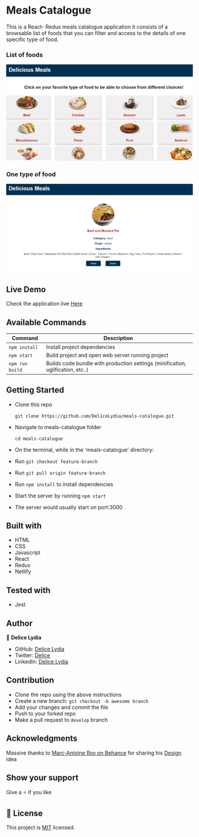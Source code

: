 # Meals Catalogue

This is a React- Redux meals catalogue application it consists of a browsable list of foods that you can filter and access to the details of one specific type of food.

### List of foods

![screenshot](./shot1.PNG)

### One type of food

![screenshot](./shot2.PNG)

## Live Demo

Check the application live [Here](https://lydia-meals-catalogue.netlify.app/)

## Available Commands

| Command | Description |
|---------|-------------|
| `npm install` | Install project dependencies |
| `npm start` | Build project and open web server running project |
| `npm run build` | Builds code bundle with production settings (minification, uglification, etc..) |

## Getting Started

* Clone this repo
    ```
    git clone https://github.com/DeliceLydia/meals-catalogue.git
    ```
* Navigate to meals-catalogue folder
    ```
    cd meals-catalogue
    ```
* On the terminal, while in the 'meals-catalogue' directory:

* Run ``` git checkout feature-branch ```

* Run ``` git pull origin feature-branch ```

* Run ``` npm install ``` to install dependencies

* Start the server by running ``` npm start ```
   
* The server would usually start on port:3000

## Built with

- HTML
- CSS
- Javascript
- React
- Redux
- Netlify

## Tested with

- Jest

## Author

👤 **Delice Lydia**
  - GitHub: [Delice Lydia](https://github.com/DeliceLydia)
  - Twitter: [Delice](https://twitter.com/IngabireLydia3)
  - LinkedIn: [Delice Lydia](https://www.linkedin.com/in/delice-lydia/)

## Contribution

- Clone the repo using the above instructions
- Create a new branch: `git checkout -b awesome branch`
- Add your changes and commit the file
- Push to your forked repo
- Make a pull request to `develop` branch

## Acknowledgments

Massive thanks to [Marc-Antoine Roy on Behance](https://www.behance.net/enfantroy) for sharing his [Design](https://www.behance.net/gallery/11351281/NomNom) idea

## Show your support

Give a ⭐️ if you like 

## 📝 License

This project is [MIT](https://github.com/DeliceLydia/meals-catalogue/blob/main/LICENSE) licensed.

